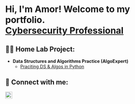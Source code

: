 <h1>
  Hi, I'm Amor! Welcome to my portfolio. <br/>
  <a href="https://www.linkedin.com/in/amor-key-85929a202/" target="_blank">Cybersecurity Professional</a>
</h1>

<h2>👨‍💻 Home Lab Project:</h2>

- <b>Data Structures and Algorithms Practice (AlgoExpert)</b>
  - [Praciting DS & Algos in Python](https://github.com/joshmadakor1/Algorithms-Practice)

<h2>🤳 Connect with me:</h2>
<a href="https://www.linkedin.com/in/amor-key-85929a202/" target="_blank">
  <img alt="Amor Key | LinkedIn" width="22px" src="https://cdn.jsdelivr.net/npm/simple-icons@v3/icons/linkedin.svg" />
</a>

<!--
**joshmadakor1/joshmadakor1** is a ✨ _special_ ✨ repository because its `README.md` (this file) appears on your GitHub profile.

Here are some ideas to get you started:

- 🔭 I’m currently working on ...
- 🌱 I’m currently learning ...
- 👯 I’m looking to collaborate on ...
- 🤔 I’m looking for help with ...
- 💬 Ask me about ...
- 📫 How to reach me: ...
- 😄 Pronouns: ...
- ⚡ Fun fact: ...
-->
